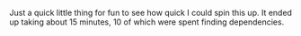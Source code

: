 Just a quick little thing for fun to see how quick I could spin this up. It ended up taking about 15 minutes, 10 of which were spent finding dependencies.
